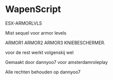 # WapenScript
ESX-ARMORLVLS

Mist sequel voor armor levels

ARMOR1
ARMOR2
ARMOR3
KNIEBESCHERMER.

voor de rest werkt volgenskij wel

Gemaakt door dannyoo7 voor amsterdamroleplay 

Alle rechten behouden op dannyoo7
